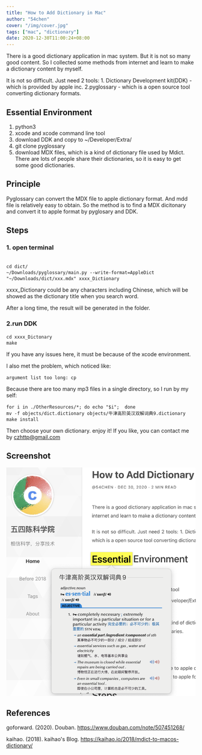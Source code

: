 ```yaml
---
title: "How to Add Dictionary in Mac"
author: "54chen"
cover: "/img/cover.jpg"
tags: ["mac", "dictionary"]
date: 2020-12-30T11:00:24+08:00
---
```


There is a good dictionary application in mac system. But it is not so many good content. So I collected some methods from internet and learn to make a dictionary content by myself.

It is not so difficult. Just need 2 tools: 1. Dictionary Development kit(DDK) - which is provided by apple inc. 2.pyglossary - which is a open source tool converting dictionary formats.

<!--more-->

Essential Environment
----------------------

1. python3
2. xcode and xcode command line tool
3. download DDK and copy to ~/Developer/Extra/
4. git clone pyglossary
5. download MDX files, which is a kind of dictionary file used by Mdict. There are lots of people share their dictionaries, so it is easy to get some good dictionaries.

Principle
----------

Pyglossary can convert the MDX file to apple dictionary format. And mdd file is relatively easy to obtain. So the method is to find a MDX dicitonary and convert it to apple format by pyglosary and DDK.

Steps
------

### 1. open terminal 

```shell

cd dict/
~/Downloads/pyglossary/main.py --write-format=AppleDict "~/Downloads/dict/xxx.mdx" xxxx_Dictionary

```

xxxx_Dictionary could be any characters including Chinese, which will be showed as the dictionary title when you search word.


After a long time, the result will be generated in the folder.


### 2.run DDK

```shell
cd xxxx_Dictonary 
make
```

If you have any issues here, it must be because of the xcode environment.

I also met the problem, which noticed like: 

```shell 
argument list too long: cp
```

Because there are too many mp3 files in a single directory, so I run by my self:

```shell
for i in ./OtherResources/*; do echo "$i";  done
mv -f objects/dict.dictionary objects/牛津高阶英汉双解词典9.dictionary
make install
```

Then choose your own dictionary. enjoy it! If you like, you can contact me by czhttp@gmail.com

Screenshot
-----------

![dictionary](/img/post/dict.png)


References
----------

goforward. (2020). Douban. https://www.douban.com/note/507451268/ 

kaihao. (2018). kaihao's Blog. https://kaihao.io/2018/mdict-to-macos-dictionary/
